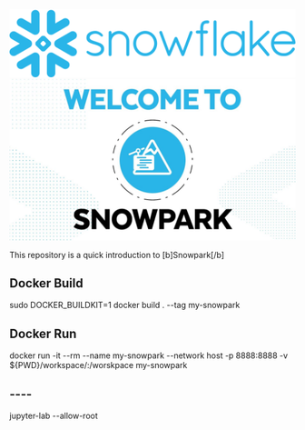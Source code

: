 ![Alt text](images/Snowflake_Logo.svg.png)
![Alt text](images/welcome.jpg)

This repository is a quick introduction to [b]Snowpark[/b]


## Docker Build
sudo DOCKER_BUILDKIT=1 docker build .  --tag my-snowpark

## Docker Run
docker run -it --rm --name my-snowpark --network host -p 8888:8888 -v ${PWD}/workspace/:/worskpace my-snowpark


## ----
jupyter-lab --allow-root
